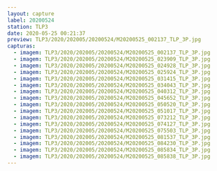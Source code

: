 ```yaml
---
layout: capture
label: 20200524
station: TLP3
date: 2020-05-25 00:21:37
preview: TLP3/2020/202005/20200524/M20200525_002137_TLP_3P.jpg
capturas:
  - imagem: TLP3/2020/202005/20200524/M20200525_002137_TLP_3P.jpg
  - imagem: TLP3/2020/202005/20200524/M20200525_023909_TLP_3P.jpg
  - imagem: TLP3/2020/202005/20200524/M20200525_024928_TLP_3P.jpg
  - imagem: TLP3/2020/202005/20200524/M20200525_025924_TLP_3P.jpg
  - imagem: TLP3/2020/202005/20200524/M20200525_031415_TLP_3P.jpg
  - imagem: TLP3/2020/202005/20200524/M20200525_034043_TLP_3P.jpg
  - imagem: TLP3/2020/202005/20200524/M20200525_040312_TLP_3P.jpg
  - imagem: TLP3/2020/202005/20200524/M20200525_045652_TLP_3P.jpg
  - imagem: TLP3/2020/202005/20200524/M20200525_050520_TLP_3P.jpg
  - imagem: TLP3/2020/202005/20200524/M20200525_051017_TLP_3P.jpg
  - imagem: TLP3/2020/202005/20200524/M20200525_073212_TLP_3P.jpg
  - imagem: TLP3/2020/202005/20200524/M20200525_074127_TLP_3P.jpg
  - imagem: TLP3/2020/202005/20200524/M20200525_075503_TLP_3P.jpg
  - imagem: TLP3/2020/202005/20200524/M20200525_081537_TLP_3P.jpg
  - imagem: TLP3/2020/202005/20200524/M20200525_084230_TLP_3P.jpg
  - imagem: TLP3/2020/202005/20200524/M20200525_085834_TLP_3P.jpg
  - imagem: TLP3/2020/202005/20200524/M20200525_085838_TLP_3P.jpg
---
```

